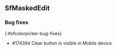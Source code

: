 ## SfMaskedEdit

### Bug fixes
{:#sfcolorpicker-bug-fixes} 

* \#174394 Clear button is visible in Mobile device